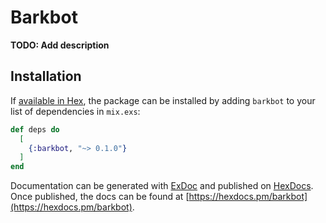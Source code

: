 # Barkbot

**TODO: Add description**

## Installation

If [available in Hex](https://hex.pm/docs/publish), the package can be installed
by adding `barkbot` to your list of dependencies in `mix.exs`:

```elixir
def deps do
  [
    {:barkbot, "~> 0.1.0"}
  ]
end
```

Documentation can be generated with [ExDoc](https://github.com/elixir-lang/ex_doc)
and published on [HexDocs](https://hexdocs.pm). Once published, the docs can
be found at [https://hexdocs.pm/barkbot](https://hexdocs.pm/barkbot).

